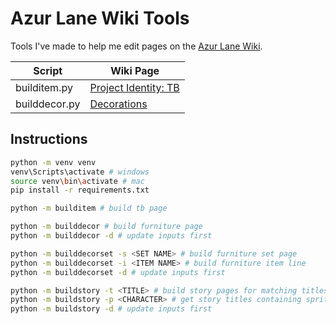 # Azur Lane Wiki Tools

Tools I've made to help me edit pages on the [Azur Lane Wiki](https://azurlane.koumakan.jp).

|Script|Wiki Page|
|--|--|
|builditem.py|[Project Identity: TB](https://azurlane.koumakan.jp/wiki/Project_Identity:_TB)|
|builddecor.py|[Decorations](https://azurlane.koumakan.jp/wiki/Decorations#List_of_Furniture_Sets)|

## Instructions

```sh
python -m venv venv
venv\Scripts\activate # windows
source venv\bin\activate # mac
pip install -r requirements.txt

python -m builditem # build tb page

python -m builddecor # build furniture page
python -m builddecor -d # update inputs first

python -m builddecorset -s <SET NAME> # build furniture set page
python -m builddecorset -i <ITEM NAME> # build furniture item line
python -m builddecorset -d # update inputs first

python -m buildstory -t <TITLE> # build story pages for matching titles
python -m buildstory -p <CHARACTER> # get story titles containing sprites of matching characters
python -m buildstory -d # update inputs first
```
